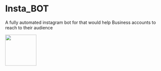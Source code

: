 # Insta_BOT
A fully automated instagram bot for  that would help Business accounts to reach to their audience

 <img src="https://camo.githubusercontent.com/4cd0bf58a8cffad17820826a99facc2821a8c50d/68747470733a2f2f692e696d6775722e636f6d2f734a7a665a734c2e6a7067" class="center" width="100">

